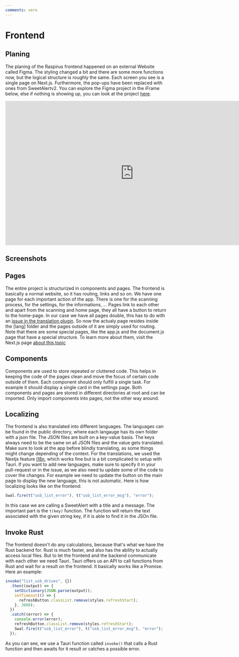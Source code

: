 ```yaml
---
comments: vero
---
```


# Frontend

## Planing

The planing of the Raspirus frontend happened on an external Website called Figma. The styling changed a bit and there are some more functions now, but the logical structure is roughly the same. Each screen you see is a single page on Next.js. Furthermore, the pop-ups have been replaced with ones from SweetAlertv2. You can explore the Figma project in the iFrame below, else if nothing is showing up, you can look at the project [here](https://www.figma.com/file/pkgpwieNbhYiOi4Gz6Uyt6/Raspirus).

<iframe title="The original Raspirus project on Figma" style="border: 1px solid rgba(0, 0, 0, 0.1);" width="800" height="450" src="https://www.figma.com/embed?embed_host=share&url=https%3A%2F%2Fwww.figma.com%2Ffile%2FpkgpwieNbhYiOi4Gz6Uyt6%2FRaspirus%3Fnode-id%3D0%253A1%26t%3DGr4YG3Ynv24YVlz2-1" allowfullscreen></iframe>

## Screenshots

## Pages

The entire project is structurized in components and pages. The frontend is basically a normal website, so it has routing, links and so on. We have one page for each important action of the app. There is one for the scanning process, for the settings, for the informations, ... Pages link to each other and apart from the scanning and home page, they all have a button to return to the home-page. In our case we have all pages double, this has to do with an [issue in the translation plugin](https://github.com/Raspirus/Raspirus/issues/137). So now the actualy page resides inside the [lang] folder and the pages outside of it are simply used for routing. Note that there are some special pages, like the app.js and the document.js page that have a special structure. To learn more about them, visit the Next.js page [about this topic](https://nextjs.org/docs/basic-features/pages)

## Components

Components are used to store repeated or cluttered code. This helps in keeping the code of the pages clean and move the focus of certain code outside of them. Each component should only fulfill a single task. For example it should display a single card in the settings page. Both components and pages are stored in different directories at root and can be imported. Only import components into pages, not the other way around.

## Localizing

The frontend is also translated into different languages. The languages can be found in the public directory, where each langauge has its own folder with a json file. The JSON files are built on a key-value basis. The keys always need to be the same on all JSON files and the value gets translated. Make sure to look at the app before blindly translating, as some things might change depending of the context. For the translations, we used the Nextjs feature [i18n](https://nextjs.org/docs/advanced-features/i18n-routing), which works fine but is a bit complicated to setup with Tauri. If you want to add new languages, make sure to specify it in your pull-request or in the issue, as we also need tu update some of the code to cover the changes. For example we need to update the button on the main page to display the new language, this is not automatic. Here is how localizing looks like on the frontend:

```js
Swal.fire(t("usb_list_error"), t("usb_list_error_msg"), "error");
```

In this case we are calling a SweetAlert with a title and a message. The important part is the `t(key)` function. The function will return the text associated with the given string key, if it is able to find it in the JSOn file.

## Invoke Rust

The frontend doesn't do any calculations, because that's what we have the Rust backend for. Rust is much faster, and also has the ability to actually access local files. But to let the frontend and the backend communicate with each other we need Tauri. Tauri offers us an API to call functions from Rust and wait for a result on the frontend. It basically works like a Promise. Here an example:

```js
invoke("list_usb_drives", {})
  .then((output) => {
    setDictionary(JSON.parse(output));
    setTimeout(() => {
      refreshButton.classList.remove(styles.refreshStart);
    }, 3000);
  })
  .catch((error) => {
    console.error(error);
    refreshButton.classList.remove(styles.refreshStart);
    Swal.fire(t("usb_list_error"), t("usb_list_error_msg"), "error");
  });
```

As you can see, we use a Tauri function called `invoke()` that calls a Rust function and then awaits for it result or catches a possible error.
